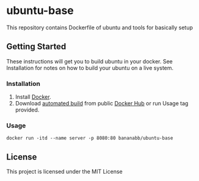 # ubuntu-base

This repository contains Dockerfile of ubuntu and tools for basically setup

## Getting Started
These instructions will get you to build ubuntu in your docker. See Installation for notes on how to build your ubuntu on a live system.

### Installation
1. Install [Docker](https://www.docker.com/).
2. Download [automated build](https://hub.docker.com/r/bananabb/ubuntu-base/) from public [Docker Hub](https://hub.docker.com/) or run Usage tag provided.

### Usage
```
docker run -itd --name server -p 8080:80 bananabb/ubuntu-base
```

## License
This project is licensed under the MIT License